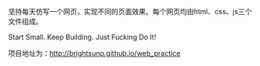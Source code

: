 坚持每天仿写一个网页，实现不同的页面效果。每个网页均由html、css、js三个文件组成。

Start Small. Keep Building. Just Fucking Do It!

项目地址为：http://brightsunp.github.io/web_practice
